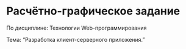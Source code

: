 # Расчётно-графическое задание
По дисциплине: Технологии Web-программирования

Тема: “Разработка клиент-серверного приложения.”
